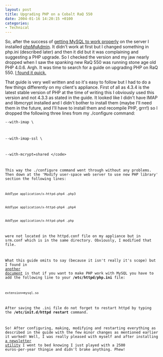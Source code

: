 ```yaml
---
layout: post
title: Upgrading PHP on a Cobalt RaQ 550
date: 2004-01-16 14:20:15 +0100
categories:
- Technical
---
```

So, after the success of <a href="http://www.rusiczki.net/blog/archives/2004/01/16/starting_mysql_at_boot_time_on_a_cobalt_raq_550" title="Starting MySQL at boot time on a Cobalt RaQ 550">getting MySQL to work properly</a> on the server I installed <a href="http://www.phpmyadmin.net" title="THE PHP based MySQL admin tool of choice">phpMyAdmin</a>. It didn't work at first but I changed something in php.ini (described later) and then it did but it was complaining and suggesting a PHP upgrade. So I checked the version and my jaw nearly dropped when I saw the spanking new RaQ 550 was running stone age old PHP 4.0.6. Argh. It was time to search for a guide on upgrading PHP on RaQ 550. <a href="http://www.cobaltfaqs.com/wiki/index.php/Upgrade%20PHP%20on%20RaQ%20550" title="PhpWiki - Upgrade PHP on RaQ 550">I found it quick.</a>

That guide is very well written and so it's easy to follow but I had to do a few things differently on my client's appliance. First of all as 4.3.4 is the latest stable version of PHP at the time of writing this I obviously used this version and not 4.3.3 as stated in the guide. It looked like I didn't have IMAP and libmcrypt installed and I didn't bother to install them (maybe I'll need them in the future, and I'll have to install them and recompile PHP, grrr!) so I dropped the following three lines from my ./configure command:

<code>--with-imap \

--with-imap-ssl \

--with-mcrypt=shared \</code>

This way the ./configure command went through without any problems. Then down at the 'Modify user-space web server to use new PHP library' section the following lines:

<code>AddType application/x-httpd-php4 .php3

AddType application/x-httpd-php4 .php4

AddType application/x-httpd-php4 .php</code>

were not located in the httpd.conf file on my appliance but in srm.conf which is in the same directory. Obviously, I modified that file.

What this guide omits to say (because it isn't really it's scope) but I found in <a href="http://sunsolve.sun.com/pub-cgi/retrieve.pl?doc=finfodoc%2F8412&zone_32=raq%20550%20mysql" title=" Enabling support for MySQL in PHP on RaQ 550">another document</a> is that if you want to make PHP work with MySQL you have to add the following line to your <b>/etc/httpd/php.ini</b> file:

<code>extension=mysql.so</code>

After saving the .ini file do not forget to restart httpd by typing the <b>/etc/init.d/httpd restart</b> command.

So! After configuring, making, modifying and restarting everything as described in the guide with the few minor changes as mentioned earlier it worked! Well, I was really pleased with myself and after installing <a href="http://mojo.skazat.com/" title="Dada Mail">a newsletter utility</a> I went to bed knowing I just played with a 2500 euros-per-year thingie and didn't brake anything. Phew!

